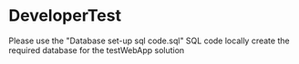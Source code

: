 # DeveloperTest

Please use the "Database set-up sql code.sql" SQL code locally create the required database for the testWebApp solution